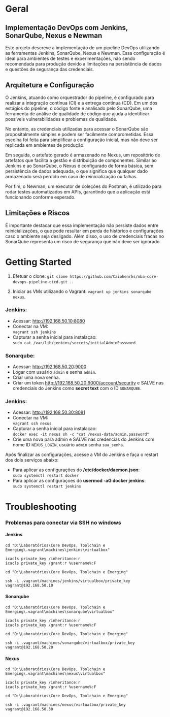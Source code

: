 
# Geral

##  Implementação DevOps com Jenkins, SonarQube, Nexus e Newman

Este projeto descreve a implementação de um pipeline DevOps utilizando as ferramentas Jenkins, SonarQube, Nexus e Newman. Essa configuração é ideal para ambientes de testes e experimentações, não sendo recomendada para produção devido a limitações na persistência de dados e questões de segurança das credenciais.

## Arquitetura e Configuração
O Jenkins, atuando como orquestrador do pipeline, é configurado para realizar a integração contínua (CI) e a entrega contínua (CD). Em um dos estágios do pipeline, o código fonte é analisado pelo SonarQube, uma ferramenta de análise de qualidade de código que ajuda a identificar possíveis vulnerabilidades e problemas de qualidade.

No entanto, as credenciais utilizadas para acessar o SonarQube são propositalmente simples e podem ser facilmente comprometidas. Essa escolha foi feita para simplificar a configuração inicial, mas não deve ser replicada em ambientes de produção.

Em seguida, o artefato gerado é armazenado no Nexus, um repositório de artefatos que facilita a gestão e distribuição de componentes. Similar ao Jenkins e ao SonarQube, o Nexus é configurado de forma básica, sem persistência de dados adequada, o que significa que qualquer dado armazenado será perdido em caso de reinicialização ou falhas.

Por fim, o Newman, um executor de coleções do Postman, é utilizado para rodar testes automatizados em APIs, garantindo que a aplicação está funcionando conforme esperado.

## Limitações e Riscos
É importante destacar que essa implementação não persiste dados entre reinicializações, o que pode resultar em perda de histórico e configurações caso o ambiente seja desligado. Além disso, o uso de credenciais fracas no SonarQube representa um risco de segurança que não deve ser ignorado.
# Getting Started

1. Efetuar o clone: `git clone https://github.com/Caiohenrks/mba-core-devops-pipeline-cicd.git .`.

2. Iniciar as VMs utilizando o Vagrant: `vagrant up jenkins sonarqube nexus`.

### Jenkins:  
- Acessar: http://192.168.50.10:8080
- Conectar na VM:   
`vagrant ssh jenkins`  
- Capturar a senha inicial para instalaçao:  
`sudo cat /var/lib/jenkins/secrets/initialAdminPassword`

### Sonarqube:  
- Acessar: http://192.168.50.20:9000
- Logar com usuário `admin` e senha `admin`.
- Criar uma nova senha.
- Criar um token http://192.168.50.20:9000/account/security e SALVE nas credenciais do Jenkins como **secret text** com o ID `SONARQUBE`.

### Jenkins:  
- Acessar: http://192.168.50.30:8081
- Conectar na VM:   
`vagrant ssh nexus`  
- Capturar a senha inicial para instalaçao:  
`docker exec -it nexus sh -c "cat /nexus-data/admin.password"` 
- Crie uma nova para admin e SALVE nas credencias do Jenkins com nome ID `NEXUS_LOGIN`, usuário `admin` senha `sua_senha`.


Após finalizar as configurações, acesse a VM do Jenkins e faça o restart dos dois serviços abaixo:
- Para aplicar as configurações do __/etc/docker/daemon.json__:  
`sudo systemctl restart docker`
-  Para aplicar as configuraçoes do __usermod -aG docker jenkins__:  
`sudo systemctl restart jenkins`


# Troubleshooting

### Problemas para conectar via SSH no windows
####  Jenkins
```ssh
cd "D:\Laboratórios\Core DevOps, Toolchain e Emerging\.vagrant\machines\jenkins\virtualbox"

icacls private_key /inheritance:r
icacls private_key /grant:r %username%:F

cd "D:\Laboratórios\Core DevOps, Toolchain e Emerging"

ssh -i .vagrant/machines/jenkins/virtualbox/private_key vagrant@192.168.50.10
```
#### Sonarqube
```ssh
cd "D:\Laboratórios\Core DevOps, Toolchain e Emerging\.vagrant\machines\sonarqube\virtualbox"

icacls private_key /inheritance:r
icacls private_key /grant:r %username%:F

cd "D:\Laboratórios\Core DevOps, Toolchain e Emerging"

ssh -i .vagrant/machines/sonarqube/virtualbox/private_key vagrant@192.168.50.20
```
#### Nexus
```ssh
cd "D:\Laboratórios\Core DevOps, Toolchain e Emerging\.vagrant\machines\nexus\virtualbox"

icacls private_key /inheritance:r
icacls private_key /grant:r %username%:F

cd "D:\Laboratórios\Core DevOps, Toolchain e Emerging"

ssh -i .vagrant/machines/nexus/virtualbox/private_key vagrant@192.168.50.30
```

